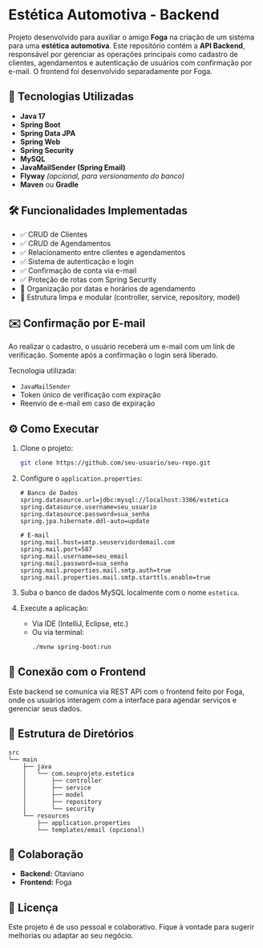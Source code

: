 # Estética Automotiva - Backend

Projeto desenvolvido para auxiliar o amigo **Foga** na criação de um sistema para uma **estética automotiva**. Este repositório contém a **API Backend**, responsável por gerenciar as operações principais como cadastro de clientes, agendamentos e autenticação de usuários com confirmação por e-mail. O frontend foi desenvolvido separadamente por Foga.

## 🔧 Tecnologias Utilizadas

- **Java 17**
- **Spring Boot**
- **Spring Data JPA**
- **Spring Web**
- **Spring Security**
- **MySQL**
- **JavaMailSender (Spring Email)**
- **Flyway** *(opcional, para versionamento do banco)*
- **Maven** ou **Gradle**

## 🛠 Funcionalidades Implementadas

- ✅ CRUD de Clientes
- ✅ CRUD de Agendamentos
- ✅ Relacionamento entre clientes e agendamentos
- ✅ Sistema de autenticação e login
- ✅ Confirmação de conta via e-mail
- ✅ Proteção de rotas com Spring Security
- 📅 Organização por datas e horários de agendamento
- 📂 Estrutura limpa e modular (controller, service, repository, model)

## ✉️ Confirmação por E-mail

Ao realizar o cadastro, o usuário receberá um e-mail com um link de verificação. Somente após a confirmação o login será liberado.

Tecnologia utilizada:
- `JavaMailSender`
- Token único de verificação com expiração
- Reenvio de e-mail em caso de expiração

## ⚙️ Como Executar

1. Clone o projeto:
   ```bash
   git clone https://github.com/seu-usuario/seu-repo.git
   ```

2. Configure o `application.properties`:
   ```properties
   # Banco de Dados
   spring.datasource.url=jdbc:mysql://localhost:3306/estetica
   spring.datasource.username=seu_usuario
   spring.datasource.password=sua_senha
   spring.jpa.hibernate.ddl-auto=update

   # E-mail
   spring.mail.host=smtp.seuservidordemail.com
   spring.mail.port=587
   spring.mail.username=seu_email
   spring.mail.password=sua_senha
   spring.mail.properties.mail.smtp.auth=true
   spring.mail.properties.mail.smtp.starttls.enable=true
   ```

3. Suba o banco de dados MySQL localmente com o nome `estetica`.

4. Execute a aplicação:
   - Via IDE (IntelliJ, Eclipse, etc.)
   - Ou via terminal:
     ```bash
     ./mvnw spring-boot:run
     ```

## 🔗 Conexão com o Frontend

Este backend se comunica via REST API com o frontend feito por Foga, onde os usuários interagem com a interface para agendar serviços e gerenciar seus dados.

## 📁 Estrutura de Diretórios

```
src
└── main
    ├── java
    │   └── com.seuprojeto.estetica
    │       ├── controller
    │       ├── service
    │       ├── model
    │       ├── repository
    │       └── security
    └── resources
        ├── application.properties
        └── templates/email (opcional)
```

## 🤝 Colaboração

- **Backend:** Otaviano  
- **Frontend:** Foga

## 📜 Licença

Este projeto é de uso pessoal e colaborativo. Fique à vontade para sugerir melhorias ou adaptar ao seu negócio.